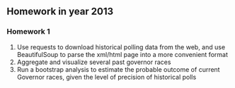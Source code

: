 ## Homework in year 2013
### Homework 1 
1. Use requests to download historical polling data from the web, and use BeautifulSoup to parse the xml/html page into a more convenient format
2. Aggregate and visualize several past governor races
3. Run a bootstrap analysis to estimate the probable outcome of current Governor races, given the level of precision of historical polls